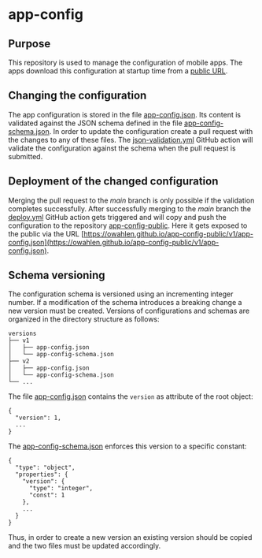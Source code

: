 # app-config
## Purpose
This repository is used to manage the configuration of mobile apps.
The apps download this configuration at startup time from a
[public URL](https://owahlen.github.io/app-config-public/v1/app-config.json).

## Changing the configuration
The app configuration is stored in the file
[app-config.json](versions/v1/app-config.json).
Its content is validated against the JSON schema defined in the file
[app-config-schema.json](versions/v1/app-config-schema.json).
In order to update the configuration create a pull request with the changes to any of these files.
The [json-validation.yml](.github/workflows/json-validation.yml)
GitHub action will validate the configuration against the schema when the pull request is submitted.

## Deployment of the changed configuration
Merging the pull request to the _main_ branch is only possible if the validation completes successfully.
After successfully merging to the _main_ branch the
[deploy.yml](.github/workflows/deploy.yml)
GitHub action gets triggered and will copy and push the configuration to the repository
[app-config-public](http://github.com/owahlen/app-config-public).
Here it gets exposed to the public via the URL
[https://owahlen.github.io/app-config-public/v1/app-config.json](https://owahlen.github.io/app-config-public/v1/app-config.json).

## Schema versioning
The configuration schema is versioned using an incrementing integer number.
If a modification of the schema introduces a breaking change a new version must be created.
Versions of configurations and schemas are organized in the directory structure as follows:
```
versions
├── v1
│   ├── app-config.json
│   └── app-config-schema.json
├── v2
│   ├── app-config.json
│   └── app-config-schema.json
└── ...
```
The file
[app-config.json](versions/v1/app-config.json) contains the `version` 
as attribute of the root object:
```
{
  "version": 1,
  ...
}
```
The
[app-config-schema.json](versions/v1/app-config-schema.json)
enforces this version to a specific constant:
```
{
  "type": "object",
  "properties": {
    "version": {
      "type": "integer",
      "const": 1
    },
    ...
  }
}
```
Thus, in order to create a new version an existing version should be copied
and the two files must be updated accordingly.
